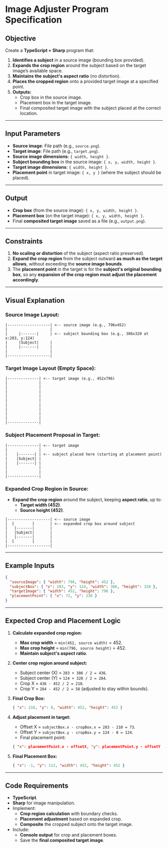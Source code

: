 # Image Adjuster Program Specification

## Objective

Create a **TypeScript + Sharp** program that:

1. **Identifies a subject** in a source image (bounding box provided).
2. **Expands the crop region** around the subject based on the target image’s available space.
3. **Maintains the subject's aspect ratio** (no distortion).
4. **Places the cropped region** onto a provided target image at a specified point.
5. **Outputs:**
   - Crop box in the source image.
   - Placement box in the target image.
   - Final composited target image with the subject placed at the correct location.

---

## Input Parameters

- **Source image**: File path (e.g., `source.png`).
- **Target image**: File path (e.g., `target.png`).
- **Source image dimensions**: `{ width, height }`.
- **Subject bounding box** in the source image: `{ x, y, width, height }`.
- **Target image dimensions**: `{ width, height }`.
- **Placement point** in target image: `{ x, y }` (where the subject should be placed).

---

## Output

- **Crop box** (from the source image): `{ x, y, width, height }`.
- **Placement box** (on the target image): `{ x, y, width, height }`.
- Final **composited target image** saved as a file (e.g., `output.png`).

---

## Constraints

1. **No scaling or distortion** of the subject (aspect ratio preserved).
2. **Expand the crop region** from the subject outward **as much as the target allows**, without exceeding the **source image bounds**.
3. The **placement point** in the target is for the **subject's original bounding box**, so any **expansion of the crop region must adjust the placement accordingly**.

---

## Visual Explanation

### **Source Image Layout:**

```
|-------------------| <-- source image (e.g., 796x452)
|                   |
|     |-------|     | <-- subject bounding box (e.g., 306x320 at x:283, y:124)
|     |Subject|     |
|     |-------|     |
|                   |
|-------------------|
```

### **Target Image Layout (Empty Space):**

```
|--------------| <-- target image (e.g., 452x796)
|              |
|              |
|              |
|              |
|              |
|              |
|              |
|              |
|              |
|--------------|
```

### **Subject Placement Proposal in Target:**

```
|--------------| <-- target image
|              |
|    |-------| | <-- subject placed here (starting at placement point)
|    |Subject| |
|    |-------| |
|              |
|              |
|--------------|
```

### **Expanded Crop Region in Source:**

- **Expand the crop region** around the subject, keeping **aspect ratio**, up to:
  - **Target width (452)**.
  - **Source height (452)**.

```
|-------------------| <-- source image
|  [        ]       | <-- expanded crop box around subject
|   |-------|       |
|   |Subject|       |
|   |-------|       |
|  [        ]       |
|-------------------|
```

---

## Example Inputs

```json
{
  "sourceImage": { "width": 796, "height": 452 },
  "subjectBox": { "x": 283, "y": 124, "width": 306, "height": 320 },
  "targetImage": { "width": 452, "height": 796 },
  "placementPoint": { "x": 72, "y": 236 }
}
```

---

## Expected Crop and Placement Logic

1. **Calculate expanded crop region:**

   - **Max crop width** = `min(452, source width)` = 452.
   - **Max crop height** = `min(796, source height)` = 452.
   - **Maintain subject's aspect ratio**.

2. **Center crop region around subject:**

   - Subject center (X) = `283 + 306 / 2 = 436`.
   - Subject center (Y) = `124 + 320 / 2 = 284`.
   - Crop X = `436 - 452 / 2 = 210`.
   - Crop Y = `284 - 452 / 2 = 58` (adjusted to stay within bounds).

3. **Final Crop Box:**

   ```json
   { "x": 210, "y": 0, "width": 452, "height": 452 }
   ```

4. **Adjust placement in target:**

   - Offset X = `subjectBox.x - cropBox.x = 283 - 210 = 73`.
   - Offset Y = `subjectBox.y - cropBox.y = 124 - 0 = 124`.
   - Final placement point:

   ```json
   { "x": placementPoint.x - offsetX, "y": placementPoint.y - offsetY }
   ```

5. **Final Placement Box:**
   ```json
   { "x": -1, "y": 112, "width": 452, "height": 452 }
   ```

---

## Code Requirements

- **TypeScript**.
- **Sharp** for image manipulation.
- Implement:
  - **Crop region calculation** with boundary checks.
  - **Placement adjustment** based on expanded crop.
  - **Composite** the cropped subject onto the target image.
- Include:
  - **Console output** for crop and placement boxes.
  - Save the **final composited target image**.
